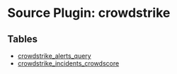 # Source Plugin: crowdstrike

## Tables

- [crowdstrike_alerts_query](crowdstrike_alerts_query.md)
- [crowdstrike_incidents_crowdscore](crowdstrike_incidents_crowdscore.md)